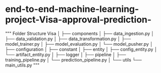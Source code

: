 # end-to-end-machine-learning-project-Visa-approval-prediction-
"""
Folder Structure
Visa
│
├── components
│   ├── data_ingestion.py
│   ├── data_validation.py
│   ├── data_transformation.py
│   ├── model_trainer.py
│   ├── model_evaluation.py
│   └── model_pusher.py
│
├── configuration
│
├── constant
│
├── entity
│   ├── config_entity.py
│   └── artifact_entity.py
│
├── logger
│
├── pipeline
│   ├── training_pipeline.py
│   └── prediction_pipeline.py
│
└── utils
    └── main_utils.py
"""
